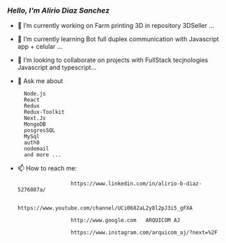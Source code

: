 
### <em> Hello, I'm Alirio Diaz Sanchez</em>

- 🔭 I’m currently working on Farm printing 3D in repository 3DSeller ...
- 🌱 I’m currently learning Bot full duplex communication with Javascript app + celular ...
- 👯 I’m looking to collaborate on projects with FullStack tecjnologies Javascript and typescript...
- 💬 Ask me about 

        Node.js
        React
        Redux
        Redux-Toolkit
        Next.Js
        MongoDB
        posgresSQL
        MySql
        auth0
        nodemail
        and more ...
        
- 📫 How to reach me: 
                      
                       https://www.linkedin.com/in/alirio-b-diaz-5276087a/ 

                       https://www.youtube.com/channel/UCi0682aL2y8l2pJ3i5_gFXA
                       
                       http://www.google.com   ARQUICOM AJ 
                       
                       https://www.instagram.com/arquicom_aj/?next=%2F
                       

<!--
**aliriodi/aliriodi** is a ✨ _special_ ✨ repository because its `README.md` (this file) appears on your GitHub profile.

Here are some ideas to get you started:

- 🔭 I’m currently working on ...
- 🌱 I’m currently learning ...
- 👯 I’m looking to collaborate on ...
- 🤔 I’m looking for help with ...
- 💬 Ask me about ...
- 📫 How to reach me: ...
- 😄 Pronouns: ...
- ⚡ Fun fact: ...
-->

